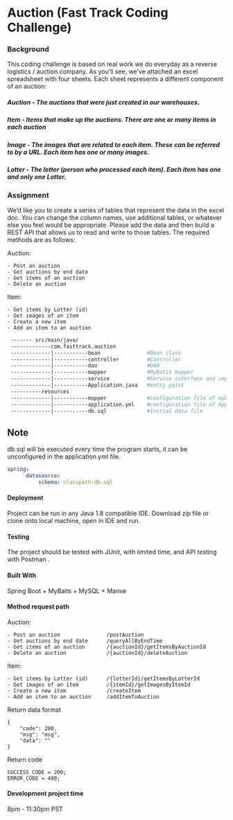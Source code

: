 # Auction (Fast Track Coding Challenge)

### Background
This coding challenge is based on real work we do everyday as a reverse logistics / auction company. As you’ll see, we’ve attached an excel spreadsheet with four sheets. Each sheet represents a different component of an auction:
  #####  Auction - The auctions that were just created in our warehouses.
  #####  Item - Items that make up the auctions. There are one or many items in each auction
  #####  Image - The images that are related to each item. These can be referred to by a URL. Each item has one or many images.
  #####  Lotter - The lotter (person who processed each item). Each item has one and only one Lotter.

### Assignment
We’d like you to create a series of tables that represent the data in the excel doc. You can change the column names, use additional tables, or whatever else you feel would be appropriate. Please add the data and then build a REST API that allows us to read and write to those tables. The required methods are as follows:
 
Auction:
```
- Post an auction
- Get auctions by end date
- Get items of an auction
- Delete an auction
```
Item:
```
- Get items by Lotter (id)
- Get images of an item
- Create a new item
- Add an item to an auction
```

```bash
 ------- src/main/java/
 -------------com.fasttrack.auction
 -------------|-----------bean               #Bean class
 -------------|-----------controller         #Controller
 -------------|-----------dao                #DAO
 -------------|-----------mapper             #MyBatis mapper
 -------------|-----------service            #Service interface and implement class
 -------------|-----------Application.java   #entry point
 ----------resources
 -------------|-----------mapper             #configuration file of mybatis mapper 
 -------------|-----------application.yml    #configuration file of Application
 -------------|-----------db.sql             #Initial data file
```

## Note
db.sql will be executed every time the program starts, it can be unconfigured in the application.yml file.
```yml
spring:
      datasource:
          schema: classpath:db.sql
```

#### Deployment
Project can be run in any Java 1.8 compatible IDE.  Download zip file or clone onto local machine, open in IDE and run. 

#### Testing
The project should be tested with JUnit, with limited time, and API testing with Postman .

#### Built With
Spring Boot + MyBaits + MySQL + Manve

#### Method request path
Auction:
```
- Post an auction               /postAuction
- Get auctions by end date      /queryAllByEndTime
- Get items of an auction       /{auctionId}/getItemsByAuctionId
- Delete an auction             /{auctionId}/deleteAuction
```
Item:
```
- Get items by Lotter (id)      /{lotterId}/getItemsByLotterId
- Get images of an item         /{itemId}/getImagesByItemId
- Create a new item             /createItem
- Add an item to an auction     /addItemToAuction
```
Return data format
```
{   
    "code": 200,
    "msg": "msg",
    "data": ""
}
```
Return code
```
SUCCESS_CODE = 200;
ERROR_CODE = 400;
```

#### Development project time
8pm - 11:30pm PST 


